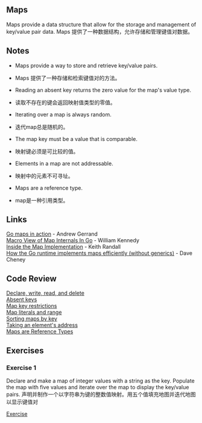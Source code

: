 ## Maps

Maps provide a data structure that allow for the storage and management of key/value pair data.
Maps 提供了一种数据结构，允许存储和管理键值对数据。

## Notes

* Maps provide a way to store and retrieve key/value pairs.
* Maps 提供了一种存储和检索键值对的方法。

* Reading an absent key returns the zero value for the map's value type.
* 读取不存在的键会返回映射值类型的零值。

* Iterating over a map is always random.
* 迭代map总是随机的。

* The map key must be a value that is comparable.
* 映射键必须是可比较的值。

* Elements in a map are not addressable.
* 映射中的元素不可寻址。

* Maps are a reference type.
* map是一种引用类型。

## Links

[Go maps in action](https://blog.golang.org/go-maps-in-action) - Andrew Gerrand    
[Macro View of Map Internals In Go](https://www.ardanlabs.com/blog/2013/12/macro-view-of-map-internals-in-go.html) - William Kennedy    
[Inside the Map Implementation](https://www.youtube.com/watch?v=Tl7mi9QmLns) - Keith Randall    
[How the Go runtime implements maps efficiently (without generics)](https://dave.cheney.net/2018/05/29/how-the-go-runtime-implements-maps-efficiently-without-generics) - Dave Cheney

## Code Review

[Declare, write, read, and delete](example/declaration/declaration.go)  
[Absent keys](example/absent/absent.go)  
[Map key restrictions](example/restriction/restriction.go)  
[Map literals and range](example/iterate/iterate.go)  
[Sorting maps by key](example/sorting/sorting.go)  
[Taking an element's address](example/not-addressable/not-addressable.go)  
[Maps are Reference Types](example/reference/reference.go)

## Exercises

### Exercise 1

Declare and make a map of integer values with a string as the key. Populate the map with five values and iterate over the map to display the key/value pairs.
声明并制作一个以字符串为键的整数值映射。用五个值填充地图并迭代地图以显示键值对

[Exercise](exercise/exercise.go)